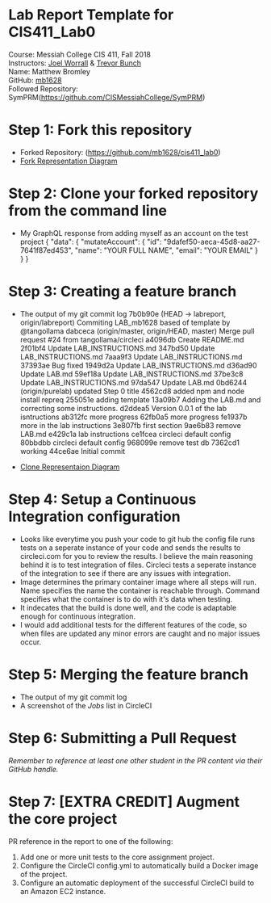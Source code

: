 # Lab Report Template for CIS411_Lab0
Course: Messiah College CIS 411, Fall 2018<br/>
Instructors: [Joel Worrall](https://github.com/tangollama) & [Trevor Bunch](https://github.com/trevordbunch)<br/>
Name: Matthew Bromley<br/>
GitHub: [mb1628](https://github.com/mb1628)<br/>
Followed Repository: SymPRM(https://github.com/CISMessiahCollege/SymPRM)<br/>

# Step 1: Fork this repository
- Forked Repository: (https://github.com/mb1628/cis411_lab0)
- [Fork Representation Diagram](https://docs.google.com/drawings/d/1_vJ4r05tP2ZcR-YpC6ItLNg4b8MYFQ1LXt4I9b8cKdY/edit?usp=sharing)

# Step 2: Clone your forked repository from the command line
- My GraphQL response from adding myself as an account on the test project
{
  "data": {
    "mutateAccount": {
      "id": "9dafef50-aeca-45d8-aa27-7641f87ed453",
      "name": "YOUR FULL NAME",
      "email": "YOUR EMAIL"
    }
  }
}

# Step 3: Creating a feature branch
- The output of my git commit log
7b0b90e (HEAD -> labreport, origin/labreport) Commiting LAB_mb1628 based of template by @tangollama
dabceca (origin/master, origin/HEAD, master) Merge pull request #24 from tangollama/circleci
a4096db Create README.md
2f01bf4 Update LAB_INSTRUCTIONS.md
347bd50 Update LAB_INSTRUCTIONS.md
7aaa9f3 Update LAB_INSTRUCTIONS.md
37393ae Bug fixed
1949d2a Update LAB_INSTRUCTIONS.md
d36ad90 Update LAB.md
59ef18a Update LAB_INSTRUCTIONS.md
37be3c8 Update LAB_INSTRUCTIONS.md
97da547 Update LAB.md
0bd6244 (origin/purelab) updated Step 0 title
4562cd8 added npm and node install repreq
255051e adding template
13a09b7 Adding the LAB.md and correcting some instructions.
d2ddea5 Version 0.0.1 of the lab isntructions
ab312fc more progress
62fb0a5 more progress
fe1937b more in the lab instructions
3e807fb first section
9ae6b83 remove LAB.md
e429c1a lab instructions
ce1fcea circleci default config
80bbdbb circleci default config
968099e remove test db
7362cd1 working
44ce6ae Initial commit

- [Clone Representaion Diagram](https://docs.google.com/drawings/d/1c9DnNumqXj9wBFIcHbhiG-3F6QhDZwpItFZOineDz8s/edit?usp=sharing)

# Step 4: Setup a Continuous Integration configuration
- Looks like everytime you push your code to git hub the config file runs tests on a seperate instance of your code and sends the results to circleci.com for you to review the results. I believe the main reasoning behind it is to test integration of files. Circleci tests a seperate instance of the integration to see if there are any issues with integration.
- Image determines the primary container image where all steps will run.
Name specifies the name the container is reachable through.
Command specifies what the container is to do with it's data when testing.
- It indecates that the build is done well, and the code is adaptable enough for continuous integration.
- I would add additional tests for the different features of the code, so when files are updated any minor errors are caught and no major issues occur.

# Step 5: Merging the feature branch
* The output of my git commit log
* A screenshot of the _Jobs_ list in CircleCI

# Step 6: Submitting a Pull Request
_Remember to reference at least one other student in the PR content via their GitHub handle._

# Step 7: [EXTRA CREDIT] Augment the core project
PR reference in the report to one of the following:
1. Add one or more unit tests to the core assignment project. 
2. Configure the CircleCI config.yml to automatically build a Docker image of the project.
3. Configure an automatic deployment of the successful CircleCI build to an Amazon EC2 instance.
